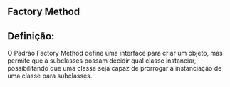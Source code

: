 ## Factory Method

## Definição:
O Padrão Factory Method define uma interface para criar um objeto, mas permite que a subclasses possam decidir qual classe instanciar, possibilitando que uma classe seja capaz de prorrogar a instanciação de uma classe para subclasses.